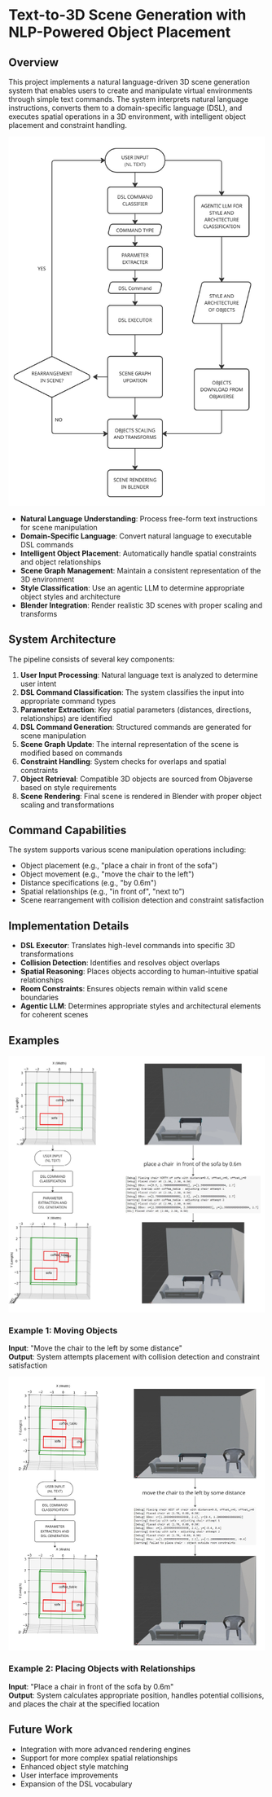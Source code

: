 # Text-to-3D Scene Generation with NLP-Powered Object Placement

## Overview

This project implements a natural language-driven 3D scene generation system that enables users to create and manipulate virtual environments through simple text commands. The system interprets natural language instructions, converts them to a domain-specific language (DSL), and executes spatial operations in a 3D environment, with intelligent object placement and constraint handling.

![System Architecture](images/architecture.jpg)

- **Natural Language Understanding**: Process free-form text instructions for scene manipulation
- **Domain-Specific Language**: Convert natural language to executable DSL commands
- **Intelligent Object Placement**: Automatically handle spatial constraints and object relationships
- **Scene Graph Management**: Maintain a consistent representation of the 3D environment
- **Style Classification**: Use an agentic LLM to determine appropriate object styles and architecture
- **Blender Integration**: Render realistic 3D scenes with proper scaling and transforms

## System Architecture

The pipeline consists of several key components:

1. **User Input Processing**: Natural language text is analyzed to determine user intent
2. **DSL Command Classification**: The system classifies the input into appropriate command types
3. **Parameter Extraction**: Key spatial parameters (distances, directions, relationships) are identified
4. **DSL Command Generation**: Structured commands are generated for scene manipulation
5. **Scene Graph Update**: The internal representation of the scene is modified based on commands
6. **Constraint Handling**: System checks for overlaps and spatial constraints
7. **Object Retrieval**: Compatible 3D objects are sourced from Objaverse based on style requirements
8. **Scene Rendering**: Final scene is rendered in Blender with proper object scaling and transformations

## Command Capabilities

The system supports various scene manipulation operations including:

- Object placement (e.g., "place a chair in front of the sofa")
- Object movement (e.g., "move the chair to the left")
- Distance specifications (e.g., "by 0.6m")
- Spatial relationships (e.g., "in front of", "next to")
- Scene rearrangement with collision detection and constraint satisfaction

## Implementation Details

- **DSL Executor**: Translates high-level commands into specific 3D transformations
- **Collision Detection**: Identifies and resolves object overlaps
- **Spatial Reasoning**: Places objects according to human-intuitive spatial relationships
- **Room Constraints**: Ensures objects remain within valid scene boundaries
- **Agentic LLM**: Determines appropriate styles and architectural elements for coherent scenes

## Examples
![test case 1](images/test_case_1.jpg)

### Example 1: Moving Objects

**Input**: "Move the chair to the left by some distance"  
**Output**: System attempts placement with collision detection and constraint satisfaction

![test case 2](images/test_case_2.jpg)
### Example 2: Placing Objects with Relationships

**Input**: "Place a chair in front of the sofa by 0.6m"  
**Output**: System calculates appropriate position, handles potential collisions, and places the chair at the specified location


## Future Work

- Integration with more advanced rendering engines
- Support for more complex spatial relationships
- Enhanced object style matching
- User interface improvements
- Expansion of the DSL vocabulary


